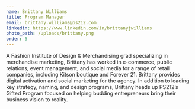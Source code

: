 ```yaml
---
name: Brittany Williams
title: Program Manager
email: brittany.williams@ps212.com
linkedin: https://www.linkedin.com/in/brittanyjwilliams
photo_path: /uploads/brittany.png
order: 5
---
```


A Fashion Institute of Design & Merchandising grad specializing in merchandise marketing, Brittany has worked in e-commerce, public relations, event management, and social media for a range of retail companies, including Kitson boutique and Forever 21. Brittany provides digital activation and social marketing for the agency. In addition to leading key strategy, naming, and design programs, Brittany heads up PS212’s Gifted Program focused on helping budding entrepreneurs bring their business vision to reality.



